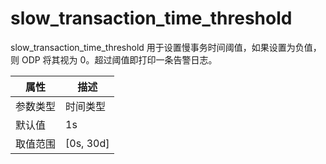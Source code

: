 # slow_transaction_time_threshold

slow_transaction_time_threshold 用于设置慢事务时间阈值，如果设置为负值，则 ODP 将其视为 0。超过阈值即打印一条告警日志。

|  属性    | 描述     |
|----------|---------|
| 参数类型 |   时间类型      |
| 默认值   | 1s     |
| 取值范围 | [0s, 30d]  |
